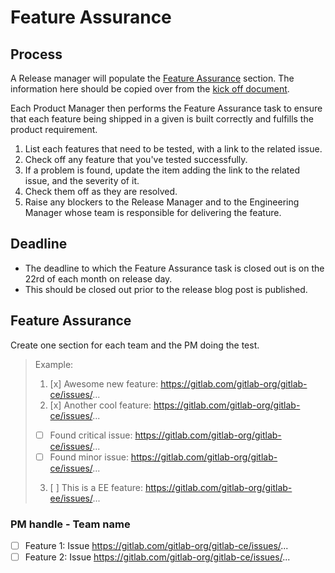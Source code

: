 <!--
# Read me first!

A Release Manager will create this issue once a Release Task for a monthly release has been created.
Set the issue title to: `RELEASE_MAJOR_VERSION FA task`

A Release Manager will fill out the ["Feature assurance" list](#feature-assurance) and the responsible Product Manager.

-->

# Feature Assurance

## Process

A Release manager will populate the [Feature Assurance](#feature-assurance) section. The information here should be copied over from the [kick off document](https://docs.google.com/document/d/1ElPkZ90A8ey_iOkTvUs_ByMlwKK6NAB2VOK5835wYK0/edit).

Each Product Manager then performs the Feature Assurance task to ensure that each feature being shipped in a given is built correctly and fulfills the product requirement.
1. List each features that need to be tested, with a link to the related issue.
1. Check off any feature that you've tested successfully.
1. If a problem is found, update the item adding the link to the related issue, and the severity of it.
1. Check them off as they are resolved.
1. Raise any blockers to the Release Manager and to the Engineering Manager whose team is responsible for delivering the feature.

## Deadline

* The deadline to which the Feature Assurance task is closed out is on the 22rd of each month on release day.
* This should be closed out prior to the release blog post is published.

## Feature Assurance

Create one section for each team and the PM doing the test. 

> Example:
>
> 1. [x] Awesome new feature: https://gitlab.com/gitlab-org/gitlab-ce/issues/...
> 2. [x] Another cool feature: https://gitlab.com/gitlab-org/gitlab-ce/issues/...
>   - [ ] Found critical issue: https://gitlab.com/gitlab-org/gitlab-ce/issues/...
>   - [ ] Found minor issue: https://gitlab.com/gitlab-org/gitlab-ce/issues/...
> 3. [ ] This is a EE feature: https://gitlab.com/gitlab-org/gitlab-ee/issues/...

### PM handle - Team name

* [ ] Feature 1: Issue https://gitlab.com/gitlab-org/gitlab-ce/issues/...
* [ ] Feature 2: Issue https://gitlab.com/gitlab-org/gitlab-ce/issues/...
